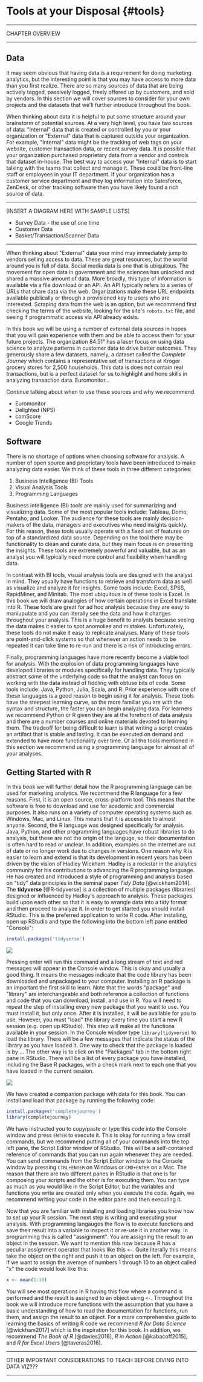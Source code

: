 
# Tools at your Disposal {#tools}

***
CHAPTER OVERVIEW

***

## Data

It may seem obvious that having data is a requirement for doing marketing analytics, 
but the interesting point is that you may have access to more data than you first 
realize. There are so many sources of data that are being actively tagged, passively 
logged, freely offered up by customers, and sold by vendors. In this section we will 
cover sources to consider for your own projects and the datasets that we'll further 
introduce throughout the book. 

When thinking about data it is helpful to put some structure around your brainstorm 
of potential sources. At a very high level, you have two sources of data: "Internal" 
data that is created or controlled by you or your organization or "External" data 
that is captured outside your organization. For example, "Internal" data might be 
the tracking of web tags on your website, customer transaction data, or recent survey 
data. It is possible that your organization purchased proprietary data from a vendor 
and controls that dataset in-house. The best way to access your "Internal" data is 
to start talking with the teams that collect and manage it. These could be front-line 
staff or employees in your IT department. If your organization has a customer service 
department and they log information into Salesforce, ZenDesk, or other tracking software 
then you have likely found a rich source of data. 

***
[INSERT A DIAGRAM HERE WITH SAMPLE LISTS]
 - Survey Data - the use of one time
 - Customer Data
 - Basket/Transaction/Scanner Data
 
 ***

When thinking about "External" data your mind may immediately jump to vendors selling 
access to data. These are great resources, but the world around you is full of data. 
Social media data is one that is ubiquitous. The movement for open data in government 
and the sciences has unlocked and shared a massive amount of data. More broadly, this 
type of information is available via a file download or an API. An API typically refers 
to a series of URLs that share data via the web. Organizations make these URL endpoints 
available publically or through a provisioned key to users who are interested. Scraping 
data from the web is an option, but we recommend first checking the terms of the website, 
looking for the site's `robots.txt` file, and seeing if programmatic access via API 
already exists.

In this book we will be using a number of external data sources in hopes that you 
will gain experience with them and be able to access them for your future projects. 
The organization 84.51&deg; has a laser focus on using data science to analyze 
patterns in customer data to drive better outcomes. They generously share a few 
datasets, namely, a dataset called the *Complete Journey* which contains a representative 
set of transactions at Kroger grocery stores for 2,500 households. This data is does 
not contain real transactions, but is a perfect dataset for us to highlight and hone 
skills in analyzing transaction data. Euromonitor...

Continue talking about when to use these sources and why we recommend.

 - Euromonitor
 - Delighted (NPS)
 - comScore
 - Google Trends

## Software

There is no shortage of options when choosing software for analysis. A number of
open source and proprietary tools have been introduced to make analyzing data easier. 
We think of these tools in three different categories:  

  1. Business Intelligence (BI) Tools
  2. Visual Analysis Tools
  3. Programming Languages  

Business intelligence (BI) tools are mainly used for summarizing and visualizing 
data. Some of the most popular tools include: Tableau, Domo, Pentaho, and Looker. 
The audience for these tools are mainly decision-makers of the data, managers and 
executives who need insights quickly. For this reason, these tools usually operate 
with a fixed set of features on top of a standardized data source. Depending on the 
tool there may be functionality to clean and curate data, but they main focus is on 
presenting the insights. These tools are extremely powerful and valuable, but as an 
analyst you will typically need more control and flexibility when handling data.  

In contrast with BI tools, visual analysis tools are designed with the analyst in mind. 
They usually have functions to retrieve and transform data as well as visualize and 
analyze it for insights. Some tools include: Excel, SPSS, RapidMiner, and Minitab. 
The most ubiquitous is of these tools is Excel. In this book we will draw analogies 
of how certain operations in Excel translate into R. These tools are great for ad hoc 
analysis because they are easy to maniupulate and you can literally see the data 
and how it changes throughout your analysis. This is a huge benefit to analysts 
because seeing the data makes it easier to spot anomolies and mistakes. Unfortunately, 
these tools do not make it easy to replicate analyses. Many of these tools are point-and-click 
systems so that whenever an action needs to be repeated it can take time to re-run and 
there is a risk of introducing errors.  

Finally, programming languages have more recently become a viable tool for analysis. 
With the explosion of data programming languages have developed libraries or modules 
specifically for handling data. They typically abstract some of the underlying code so 
that the analyst can focus on working with the data instead of fiddling with obtuse 
bits of code. Some tools include: Java, Python, Julia, Scala, and R. Prior experience 
with one of these languages is a good reason to begin using it for analysis. These 
tools have the steepest learning curve, so the more familiar you are with the syntax 
and structure, the faster you can begin analyzing data. For learners we recommend 
Python or R given they are at the forefront of data analysis and there are a number 
courses and online materials devoted to learning them. The tradeoff for being difficult 
to learn is that writing a script creates an artifact that is stable and lasting. It 
can be executed on demand and extended to have more functionality over time. Of all 
the tools mentioned in this section we recommend using a programming language for 
almost all of your analyses.  

## Getting Started with R

In this book we will further detail how the R programming language can be used for 
marketing analytics. We recommend the R language for a few reasons. First, it is 
an open source, cross-platform tool. This means that the software is free to download 
and use for academic and commercial purposes. It also runs on a variety of computer 
operating systems such as Windows, Mac, and Linux. This means that it is accessible 
to almost anyone. Second, the R language was designed specifically for analysis. 
Java, Python, and other programming languages have robust libraries to do analysis, 
but these are not the origin of the languge, so their documentation is often hard to 
read or unclear. In addition, examples on the internet are out of date or no longer 
work due to changes in versions. One reason why R is easier to learn and extend is 
that its development in recent years has been driven by the vision of Hadley Wickham. 
Hadley is a rockstar in the analytics community for his contributions to advancing 
the R programming language. He has created and introduced a style of programming and 
analysis based on "tidy" data principles in the seminal paper *Tidy Data* [@wickham2014]. 
The **tidyverse** [@R-tidyverse] is a collection of multiple packages (libraries) designed 
or influenced by Hadley's approach to analysis. These packages build upon each other 
so that it is easy to wrangle data into a tidy format and then proceed to analyze it. 
In order to get started you should install RStudio. This is the preferred application 
to write R code. After installing, open up RStudio and type the following into the 
bottom left pane entitled "Console":


```r
install.packages('tidyverse')
```

![](images/ch2-installing-tidyverse.png)

Pressing enter will run this command and a long stream of text and red messages 
will appear in the Console window. This is okay and usually a good thing. It means 
the messages indicate that the code library has been downloaded and unpackaged to 
your computer. Installing an R package is an important the first skill to learn. 
Note that the words "package" and "library" are interchangeable and both reference 
a collection of functions and code that you can download, install, and use in R. 
You will need to repeat the step of installing every new package that you want to use. 
You must install it, but only once. After it is installed, it will be available for 
you to use. However, you must "load" the library every time you start a new R session 
(e.g. open up RStudio). This step will make all the functions available in your session. 
In the Console window type `library(tidyverse)` to load the library. There will 
be a few messages that indicate the status of the library as you have loaded it. 
One way to check that the package is loaded is by ... The other way is to click 
on the "Packages" tab in the bottom right pane in RStudio. There will be a list 
of every package you have installed, including the Base R packages, with a check 
mark next to each one that you have loaded in the current session.

![](images/ch2-package-loaded.png)

We have created a companion package with data for this book. You can install and 
load that package by running the following code: 


```r
install.packages('completejourney')
library(completejourney)
```

We have instructed you to copy/paste or type this code into the Console window 
and press `ENTER` to execute it. This is okay for running a few small commands, 
but we recommend putting all of your commands into the top left pane, the Script Editor 
window of RStudio. This will be a self-contained reference of commands that you can 
run again whenever they are needed. You can send commands from the Script Editor 
window to the Console window by pressing `CTRL+ENTER` on Windows or `CMD+ENTER` 
on a Mac. The reason that there are two different panes in RStudio is that one 
is for composing your scripts and the other is for executing them. You can type 
as much as you would like in the Script Editor, but the variables and functions 
you write are created only when you execute the code. Again, we recommend writing 
your code in the editor pane and then executing it.

Now that you are familiar with installing and loading libraries you know how to 
set up your R session. The next step is writing and executing your analysis. With 
programming langauges the flow is to execute functions and save their result into 
a variable to inspect it or re-use it in another way. In programming this is called 
"assignment". You are assigning the result to an object in the session. We want to 
mention this now because R has a peculiar assignment operator that looks like this `<-`. 
Quite literally this means take the object on the right and push it to an object 
on the left. For example, if we want to assign the average of numbers 1 through 10 
to an object called "x" the code would look like this: 


```r
x <- mean(1:10)
```

You will see most operations in R having this flow where a command is performed 
and the result is assigned to an object using `<-`. Throughout the book we will 
introduce more functions with the assumption that you have a basic understanding 
of how to read the documentation for functions, run them, and assign the result 
to an object. For a more comprehensive guide to learning the basics of writing R 
code we recommend *R for Data Science* [@wickham2017] which is the inspiration for 
this book. In addition, we recommend *The Book of R* [@davies2016], *R in Action* 
[@kabacoff2015], and *R for Excel Users* [@taveras2016].

**** 
OTHER IMPORTANT CONSIDERATIONS TO TEACH BEFORE DIVING INTO DATA VIZ???

****
